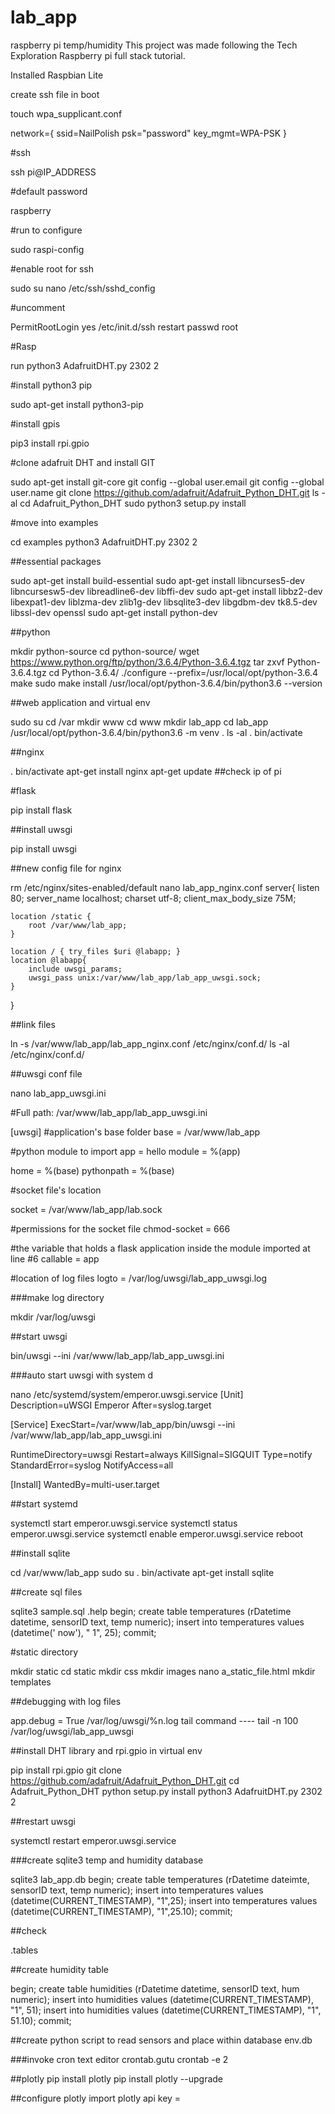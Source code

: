 # lab_app
raspberry pi temp/humidity 
This project was made following the Tech Exploration Raspberry pi full stack tutorial.



Installed Raspbian Lite



create ssh file in boot



touch wpa_supplicant.conf 

network={
    ssid=NailPolish
    psk="password"
    key_mgmt=WPA-PSK
}

#ssh 

ssh pi@IP_ADDRESS



#default password

raspberry


#run to configure

sudo raspi-config




#enable root for ssh

sudo su
nano /etc/ssh/sshd_config




#uncomment

PermitRootLogin  yes
/etc/init.d/ssh restart
passwd root



#Rasp

run python3 AdafruitDHT.py 2302 2



#install python3 pip

sudo apt-get install python3-pip




#install gpis

pip3 install rpi.gpio




#clone adafruit DHT and install GIT

sudo apt-get install git-core
git config --global user.email 
git config --global user.name 
git clone https://github.com/adafruit/Adafruit_Python_DHT.git
ls -al
cd Adafruit_Python_DHT
sudo python3 setup.py install




#move into examples

cd examples
python3 AdafruitDHT.py 2302 2




##essential packages

sudo apt-get install build-essential 
sudo apt-get install libncurses5-dev libncursesw5-dev libreadline6-dev libffi-dev
sudo apt-get install libbz2-dev libexpat1-dev liblzma-dev zlib1g-dev libsqlite3-dev libgdbm-dev tk8.5-dev libssl-dev openssl
sudo apt-get install python-dev




##python

mkdir python-source
cd python-source/
wget https://www.python.org/ftp/python/3.6.4/Python-3.6.4.tgz
tar zxvf Python-3.6.4.tgz
cd Python-3.6.4/
./configure --prefix=/usr/local/opt/python-3.6.4
make
sudo make install
/usr/local/opt/python-3.6.4/bin/python3.6 --version




##web application and virtual env

sudo su 
cd /var
mkdir www
cd www
mkdir lab_app
cd lab_app
/usr/local/opt/python-3.6.4/bin/python3.6 -m venv . 
ls -al 
. bin/activate




##nginx

. bin/activate
apt-get install nginx
apt-get update
##check ip of pi



#flask

pip install flask




##install uwsgi

pip install uwsgi



##new config file for nginx

rm /etc/nginx/sites-enabled/default
nano lab_app_nginx.conf
server{
	listen 80; 
	server_name localhost; 
	charset utf-8;
	client_max_body_size 75M; 

	location /static {
		root /var/www/lab_app;
	}

	location / { try_files $uri @labapp; }
	location @labapp{
		include uwsgi_params; 
		uwsgi_pass unix:/var/www/lab_app/lab_app_uwsgi.sock;
	}
}



##link files

ln -s /var/www/lab_app/lab_app_nginx.conf /etc/nginx/conf.d/
ls -al /etc/nginx/conf.d/




##uwsgi conf file

nano lab_app_uwsgi.ini





#Full path: /var/www/lab_app/lab_app_uwsgi.ini

[uwsgi]
#application's base folder
base = /var/www/lab_app

#python module to import
app = hello
module = %(app)

home = %(base)
pythonpath = %(base)

#socket file's location

socket = /var/www/lab_app/lab.sock

#permissions for the socket file
chmod-socket    = 666

#the variable that holds a flask application inside the module imported at line #6
callable = app

#location of log files
logto = /var/log/uwsgi/lab_app_uwsgi.log








###make log directory

mkdir /var/log/uwsgi





##start uwsgi

bin/uwsgi --ini /var/www/lab_app/lab_app_uwsgi.ini





###auto start uwsgi with system d

nano /etc/systemd/system/emperor.uwsgi.service
[Unit]
Description=uWSGI Emperor
After=syslog.target

[Service]
ExecStart=/var/www/lab_app/bin/uwsgi --ini /var/www/lab_app/lab_app_uwsgi.ini

RuntimeDirectory=uwsgi
Restart=always
KillSignal=SIGQUIT
Type=notify
StandardError=syslog
NotifyAccess=all

[Install]
WantedBy=multi-user.target







##start systemd

systemctl start emperor.uwsgi.service
systemctl status emperor.uwsgi.service
systemctl enable emperor.uwsgi.service
reboot






##install sqlite

cd /var/www/lab_app
sudo su
. bin/activate
apt-get install sqlite





##create sql files

sqlite3 sample.sql
.help
begin;
create table temperatures (rDatetime datetime, sensorID text, temp numeric); 
insert into temperatures values (datetime(' now'), " 1", 25); 
commit; 


#static directory

mkdir static
cd static
mkdir css
mkdir images
nano a_static_file.html
mkdir templates





##debugging with log files

app.debug = True
/var/log/uwsgi/%n.log
tail command ---- tail -n 100 /var/log/uwsgi/lab_app_uwsgi






##install DHT library and rpi.gpio in virtual env

pip install rpi.gpio
git clone https://github.com/adafruit/Adafruit_Python_DHT.git
cd Adafruit_Python_DHT
python setup.py install
python3 AdafruitDHT.py 2302 2



##restart uwsgi

systemctl restart emperor.uwsgi.service




###create sqlite3 temp and humidity database

sqlite3 lab_app.db
begin; 
create table temperatures (rDatetime dateimte, sensorID text, temp numeric); 
insert into temperatures values (datetime(CURRENT_TIMESTAMP), "1",25); 
insert into temperatures values (datetime(CURRENT_TIMESTAMP), "1",25.10); 
commit; 


##check

.tables






##create humidity table

begin; 
create table humidities (rDatetime datetime, sensorID text, hum numeric); 
insert into humidities values (datetime(CURRENT_TIMESTAMP), "1", 51); 
insert into humidities values (datetime(CURRENT_TIMESTAMP), "1", 51.10); 
commit; 






##create python script to read sensors and place within database
env.db




###invoke cron text editor
crontab.gutu
crontab -e
2





##plotly
pip install plotly
pip install plotly --upgrade





##configure plotly
import plotly
api key = 

